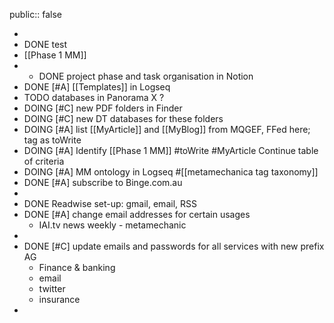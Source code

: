 public:: false

-
- DONE test
- [[Phase 1 MM]]
-
	- DONE project phase and task organisation in Notion
- DONE [#A] [[Templates]] in Logseq
- TODO databases in Panorama X ?
- DOING [#C] new PDF folders in Finder
- DOING [#C] new DT databases for these folders
- DOING [#A] list [[MyArticle]]  and [[MyBlog]] from MQGEF, FFed here; tag as toWrite
- DOING [#A] Identify [[Phase 1 MM]] #toWrite #MyArticle Continue table of criteria
- DOING [#A] MM ontology in Logseq #[[metamechanica tag taxonomy]]
- DONE [#A] subscribe to Binge.com.au
-
- DONE Readwise set-up: gmail, email, RSS
- DONE [#A] change email addresses for certain usages
	- IAI.tv news weekly - metamechanic
-
- DONE [#C] update emails and passwords for all services with new prefix AG
	- Finance & banking
	- email
	- twitter
	- insurance
-